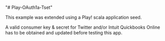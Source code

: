 "# Play-OAuth1a-Tset" 

This example was extended using a Play! scala application seed.

A valid consumer key & secret for Twitter and/or Intuit Quickbooks Online has to be obtained and updated before testing this app.